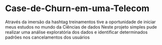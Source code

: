 # Case-de-Churn-em-uma-Telecom

Através da imersão da hashtag treinamentos tive a oportunidade de iniciar meus estudos no mundo da Ciências de dados
Neste projeto simples pude realizar uma análise exploratória dos dados e identificar determinados padrões nos cancelamentos dos usuários
